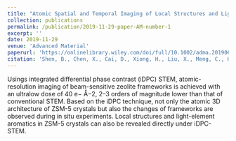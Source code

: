 ```yaml
---
title: "Atomic Spatial and Temporal Imaging of Local Structures and Light Elements inside Zeolite Frameworks"
collection: publications
permalink: /publication/2019-11-29-paper-AM-number-1
excerpt: ''
date: 2019-11-29
venue: 'Advanced Material'
paperurl: 'https://onlinelibrary.wiley.com/doi/full/10.1002/adma.201906103'
citation: 'Shen, B., Chen, X., Cai, D., Xiong, H., Liu, X., Meng, C., Han, Y., Wei, F., Adv. Mater. 2020, 32, 1906103.'
---
```

Usings integrated differential phase contrast (iDPC) STEM, atomic-resolution imaging of beam-sensitive zeolite frameworks is achieved with an ultralow dose of 40 e− Å−2, 2–3 orders of magnitude lower than that of conventional STEM. Based on the iDPC technique, not only the atomic 3D architecture of ZSM-5 crystals but also the changes of frameworks are observed during in situ experiments. Local structures and light-element aromatics in ZSM-5 crystals can also be revealed directly under iDPC-STEM. 

